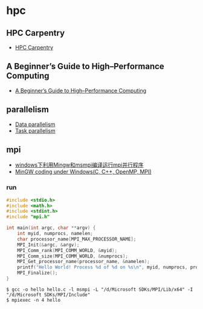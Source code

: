 # hpc

## HPC Carpentry

- [HPC Carpentry](https://github.com/hpc-carpentry)

## A Beginner’s Guide to High–Performance Computing

- [A Beginner’s Guide to High–Performance Computing](http://www.shodor.org/media/content/petascale/materials/UPModules/beginnersGuideHPC/moduleDocument_pdf.pdf)

## parallelism

- [Data parallelism](https://en.wikipedia.org/wiki/Data_parallelism)
- [Task parallelism](https://en.wikipedia.org/wiki/Task_parallelism)

## mpi

- [windows下利用Mingw和msmpi编译运行mpi并行程序](https://blog.csdn.net/xenonhu/article/details/78196443)
- [MinGW coding under Windows(C, C++, OpenMP, MPI)](https://www.math.ucla.edu/~wotaoyin/windows_coding.html)

### run

```c
#include <stdio.h>
#include <math.h>
#include <stdint.h>
#include "mpi.h"

int main(int argc, char **argv) {
    int myid, numprocs, namelen;
    char processor_name[MPI_MAX_PROCESSOR_NAME];
    MPI_Init(&argc, &argv);
    MPI_Comm_rank(MPI_COMM_WORLD, &myid);
    MPI_Comm_size(MPI_COMM_WORLD, &numprocs);
    MPI_Get_processor_name(processor_name, &namelen);
    printf("Hello World! Process %d of %d on %s\n", myid, numprocs, processor_name);
    MPI_Finalize();
}
```

```
$ gcc -o hello hello.c -l msmpi -L "/d/Microsoft SDKs/MPI/Lib/x64" -I "/d/Microsoft SDKs/MPI/Include"
$ mpiexec -n 4 hello
```